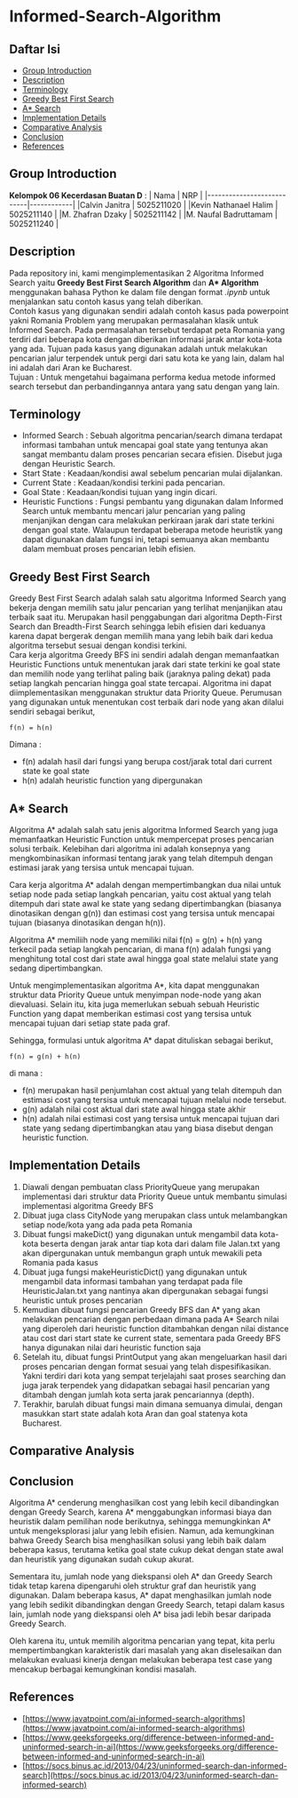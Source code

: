 # Informed-Search-Algorithm

## Daftar Isi

- [Group Introduction](#group-introduction)
- [Description](#description)
- [Terminology](#terminology)
- [Greedy Best First Search](#greedy-best-first-search)
- [A\* Search](#a*-search)
- [Implementation Details](#implementation-details)
- [Comparative Analysis](#comparative-analysis)
- [Conclusion](#conclusion)
- [References](#references)

## Group Introduction

<b>Kelompok 06 Kecerdasan Buatan D</b> :
| Nama | NRP |
|---------------------------|------------|
|Calvin Janitra | 5025211020 |
|Kevin Nathanael Halim | 5025211140 |
|M. Zhafran Dzaky | 5025211142 |
|M. Naufal Badruttamam | 5025211240 |

## Description

Pada repository ini, kami mengimplementasikan 2 Algoritma Informed Search yaitu <b>Greedy Best First Search Algorithm</b> dan <b>A\* Algorithm</b> menggunakan bahasa Python ke dalam file dengan format <i>.ipynb</i> untuk menjalankan satu contoh kasus yang telah diberikan.<br>
Contoh kasus yang digunakan sendiri adalah contoh kasus pada powerpoint yakni Romania Problem yang merupakan permasalahan klasik untuk Informed Search. Pada permasalahan tersebut terdapat peta Romania yang terdiri dari beberapa kota dengan diberikan informasi jarak antar kota-kota yang ada. Tujuan pada kasus yang digunakan adalah untuk melakukan pencarian jalur terpendek untuk pergi dari satu kota ke yang lain, dalam hal ini adalah dari Aran ke Bucharest.<br>
Tujuan : Untuk mengetahui bagaimana performa kedua metode informed search tersebut dan perbandingannya antara yang satu dengan yang lain.

## Terminology

- Informed Search : Sebuah algoritma pencarian/search dimana terdapat informasi tambahan untuk mencapai goal state yang tentunya akan sangat membantu dalam proses pencarian secara efisien. Disebut juga dengan Heuristic Search.
- Start State : Keadaan/kondisi awal sebelum pencarian mulai dijalankan.
- Current State : Keadaan/kondisi terkini pada pencarian.
- Goal State : Keadaan/kondisi tujuan yang ingin dicari.
- Heuristic Functions : Fungsi pembantu yang digunakan dalam Informed Search untuk membantu mencari jalur pencarian yang paling menjanjikan dengan cara melakukan perkiraan jarak dari state terkini dengan goal state. Walaupun terdapat beberapa metode heuristik yang dapat digunakan dalam fungsi ini, tetapi semuanya akan membantu dalam membuat proses pencarian lebih efisien.

## Greedy Best First Search

Greedy Best First Search adalah salah satu algoritma Informed Search yang bekerja dengan memilih satu jalur pencarian yang terlihat menjanjikan atau terbaik saat itu. Merupakan hasil penggabungan dari algoritma Depth-First Search dan Breadth-First Search sehingga lebih efisien dari keduanya karena dapat bergerak dengan memilih mana yang lebih baik dari kedua algoritma tersebut sesuai dengan kondisi terkini.<br>
Cara kerja algoritma Greedy BFS ini sendiri adalah dengan memanfaatkan Heuristic Functions untuk menentukan jarak dari state terkini ke goal state dan memilih node yang terlihat paling baik (jaraknya paling dekat) pada setiap langkah pencarian hingga goal state tercapai. Algoritma ini dapat diimplementasikan menggunakan struktur data Priority Queue. Perumusan yang digunakan untuk menentukan cost terbaik dari node yang akan dilalui sendiri sebagai berikut,

    f(n) = h(n)

Dimana :

- f(n) adalah hasil dari fungsi yang berupa cost/jarak total dari current state ke goal state
- h(n) adalah heuristic function yang dipergunakan

## A\* Search

Algoritma A\* adalah salah satu jenis algoritma Informed Search yang juga memanfaatkan Heuristic Function untuk mempercepat proses pencarian solusi terbaik. Kelebihan dari algoritma ini adalah konsepnya yang mengkombinasikan informasi tentang jarak yang telah ditempuh dengan estimasi jarak yang tersisa untuk mencapai tujuan.

Cara kerja algoritma A\* adalah dengan mempertimbangkan dua nilai untuk setiap node pada setiap langkah pencarian, yaitu cost aktual yang telah ditempuh dari state awal ke state yang sedang dipertimbangkan (biasanya dinotasikan dengan g(n)) dan estimasi cost yang tersisa untuk mencapai tujuan (biasanya dinotasikan dengan h(n)).

Algoritma A\* memiliih node yang memiliki nilai f(n) = g(n) + h(n) yang terkecil pada setiap langkah pencarian, di mana f(n) adalah fungsi yang menghitung total cost dari state awal hingga goal state melalui state yang sedang dipertimbangkan.

Untuk mengimplementasikan algoritma A\*, kita dapat menggunakan struktur data Priority Queue untuk menyimpan node-node yang akan dievaluasi. Selain itu, kita juga memerlukan sebuah sebuah Heuristic Function yang dapat memberikan estimasi cost yang tersisa untuk mencapai tujuan dari setiap state pada graf.

Sehingga, formulasi untuk algoritma A\* dapat dituliskan sebagai berikut,

```
f(n) = g(n) + h(n)
```

di mana :

- f(n) merupakan hasil penjumlahan cost aktual yang telah ditempuh dan estimasi cost yang tersisa untuk mencapai tujuan melalui node tersebut.
- g(n) adalah nilai cost aktual dari state awal hingga state akhir
- h(n) adalah nilai estimasi cost yang tersisa untuk mencapai tujuan dari state yang sedang dipertimbangkan atau yang biasa disebut dengan heuristic function.

## Implementation Details

1. Diawali dengan pembuatan class PriorityQueue yang merupakan implementasi dari struktur data Priority Queue untuk membantu simulasi implementasi algoritma Greedy BFS
2. Dibuat juga class CityNode yang merupakan class untuk melambangkan setiap node/kota yang ada pada peta Romania
3. Dibuat fungsi makeDict() yang digunakan untuk mengambil data kota-kota beserta dengan jarak antar tiap kota dari dalam file Jalan.txt yang akan dipergunakan untuk membangun graph untuk mewakili peta Romania pada kasus
4. Dibuat juga fungsi makeHeuristicDict() yang digunakan untuk mengambil data informasi tambahan yang terdapat pada file HeuristicJalan.txt yang nantinya akan dipergunakan sebagai fungsi heuristic untuk proses pencarian
5. Kemudian dibuat fungsi pencarian Greedy BFS dan A* yang akan melakukan pencarian dengan perbedaan dimana pada A* Search nilai yang diperoleh dari heuristic function ditambahkan dengan nilai distance atau cost dari start state ke current state, sementara pada Greedy BFS hanya digunakan nilai dari heuristic function saja
6. Setelah itu, dibuat fungsi PrintOutput yang akan mengeluarkan hasil dari proses pencarian dengan format sesuai yang telah dispesifikasikan. Yakni terdiri dari kota yang sempat terjelajahi saat proses searching dan juga jarak terpendek yang didapatkan sebagai hasil pencarian yang ditambah dengan jumlah kota serta jarak pencariannya (depth).
7. Terakhir, barulah dibuat fungsi main dimana semuanya dimulai, dengan masukkan start state adalah kota Aran dan goal statenya kota Bucharest.

## Comparative Analysis

## Conclusion

Algoritma A* cenderung menghasilkan cost yang lebih kecil dibandingkan dengan Greedy Search, karena A* menggabungkan informasi biaya dan heuristik dalam pemilihan node berikutnya, sehingga memungkinkan A\* untuk mengeksplorasi jalur yang lebih efisien. Namun, ada kemungkinan bahwa Greedy Search bisa menghasilkan solusi yang lebih baik dalam beberapa kasus, terutama ketika goal state cukup dekat dengan state awal dan heuristik yang digunakan sudah cukup akurat.

Sementara itu, jumlah node yang diekspansi oleh A* dan Greedy Search tidak tetap karena dipengaruhi oleh struktur graf dan heuristik yang digunakan. Dalam beberapa kasus, A* dapat menghasilkan jumlah node yang lebih sedikit dibandingkan dengan Greedy Search, tetapi dalam kasus lain, jumlah node yang diekspansi oleh A\* bisa jadi lebih besar daripada Greedy Search.

Oleh karena itu, untuk memilih algoritma pencarian yang tepat, kita perlu mempertimbangkan karakteristik dari masalah yang akan diselesaikan dan melakukan evaluasi kinerja dengan melakukan beberapa test case yang mencakup berbagai kemungkinan kondisi masalah.

## References

- [https://www.javatpoint.com/ai-informed-search-algorithms](https://www.javatpoint.com/ai-informed-search-algorithms)
- [https://www.geeksforgeeks.org/difference-between-informed-and-uninformed-search-in-ai](https://www.geeksforgeeks.org/difference-between-informed-and-uninformed-search-in-ai)
- [https://socs.binus.ac.id/2013/04/23/uninformed-search-dan-informed-search](https://socs.binus.ac.id/2013/04/23/uninformed-search-dan-informed-search)
